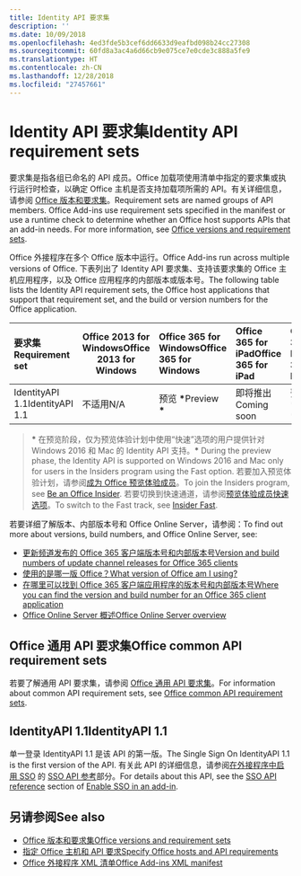 ```yaml
---
title: Identity API 要求集
description: ''
ms.date: 10/09/2018
ms.openlocfilehash: 4ed3fde5b3cef6dd6633d9eafbd098b24cc27308
ms.sourcegitcommit: 60fd8a3ac4a6d66cb9e075ce7e0cde3c888a5fe9
ms.translationtype: HT
ms.contentlocale: zh-CN
ms.lasthandoff: 12/28/2018
ms.locfileid: "27457661"
---
```

# <a name="identity-api-requirement-sets"></a><span data-ttu-id="949c2-102">Identity API 要求集</span><span class="sxs-lookup"><span data-stu-id="949c2-102">Identity API requirement sets</span></span>

<span data-ttu-id="949c2-p101">要求集是指各组已命名的 API 成员。Office 加载项使用清单中指定的要求集或执行运行时检查，以确定 Office 主机是否支持加载项所需的 API。有关详细信息，请参阅 [Office 版本和要求集](https://docs.microsoft.com/office/dev/add-ins/develop/office-versions-and-requirement-sets)。</span><span class="sxs-lookup"><span data-stu-id="949c2-p101">Requirement sets are named groups of API members. Office Add-ins use requirement sets specified in the manifest or use a runtime check to determine whether an Office host supports APIs that an add-in needs. For more information, see [Office versions and requirement sets](https://docs.microsoft.com/office/dev/add-ins/develop/office-versions-and-requirement-sets).</span></span>

<span data-ttu-id="949c2-106">Office 外接程序在多个 Office 版本中运行。</span><span class="sxs-lookup"><span data-stu-id="949c2-106">Office Add-ins run across multiple versions of Office.</span></span> <span data-ttu-id="949c2-107">下表列出了 Identity API 要求集、支持该要求集的 Office 主机应用程序，以及 Office 应用程序的内部版本或版本号。</span><span class="sxs-lookup"><span data-stu-id="949c2-107">The following table lists the Identity API requirement sets, the Office host applications that support that requirement set, and the build or version numbers for the Office application.</span></span>

|  <span data-ttu-id="949c2-108">要求集</span><span class="sxs-lookup"><span data-stu-id="949c2-108">Requirement set</span></span>  | <span data-ttu-id="949c2-109">Office 2013 for Windows</span><span class="sxs-lookup"><span data-stu-id="949c2-109">Office 2013 for Windows</span></span> | <span data-ttu-id="949c2-110">Office 365 for Windows</span><span class="sxs-lookup"><span data-stu-id="949c2-110">Office 365 for Windows</span></span>   |  <span data-ttu-id="949c2-111">Office 365 for iPad</span><span class="sxs-lookup"><span data-stu-id="949c2-111">Office 365 for iPad</span></span>  |  <span data-ttu-id="949c2-112">Office 365 for Mac</span><span class="sxs-lookup"><span data-stu-id="949c2-112">Office 365 for Mac</span></span>  | <span data-ttu-id="949c2-113">Office Online</span><span class="sxs-lookup"><span data-stu-id="949c2-113">Office Online</span></span>  | <span data-ttu-id="949c2-114">SharePoint Online</span><span class="sxs-lookup"><span data-stu-id="949c2-114">SharePoint Online</span></span> | <span data-ttu-id="949c2-115">OneDrive.com</span><span class="sxs-lookup"><span data-stu-id="949c2-115">OneDrive.com</span></span> |<span data-ttu-id="949c2-116">Outlook.com & Exchange Online</span><span class="sxs-lookup"><span data-stu-id="949c2-116">Outlook.com & Exchange Online</span></span>|
|:-----|-----|:-----|:-----|:-----|:-----|:-----|:-----|:-----|
| <span data-ttu-id="949c2-117">IdentityAPI 1.1</span><span class="sxs-lookup"><span data-stu-id="949c2-117">IdentityAPI 1.1</span></span>  | <span data-ttu-id="949c2-118">不适用</span><span class="sxs-lookup"><span data-stu-id="949c2-118">N/A</span></span> | <span data-ttu-id="949c2-119">预览 **&#42;**</span><span class="sxs-lookup"><span data-stu-id="949c2-119">Preview **&#42;**</span></span> | <span data-ttu-id="949c2-120">即将推出</span><span class="sxs-lookup"><span data-stu-id="949c2-120">Coming soon</span></span> | <span data-ttu-id="949c2-121">预览 **&#42;**</span><span class="sxs-lookup"><span data-stu-id="949c2-121">Preview **&#42;**</span></span>| <span data-ttu-id="949c2-122">预览</span><span class="sxs-lookup"><span data-stu-id="949c2-122">Preview</span></span> | <span data-ttu-id="949c2-123">预览</span><span class="sxs-lookup"><span data-stu-id="949c2-123">Preview</span></span>| <span data-ttu-id="949c2-124">即将推出</span><span class="sxs-lookup"><span data-stu-id="949c2-124">Coming soon</span></span> | <span data-ttu-id="949c2-125">即将推出</span><span class="sxs-lookup"><span data-stu-id="949c2-125">Coming soon</span></span> |

> <span data-ttu-id="949c2-126">**&#42;** 在预览阶段，仅为预览体验计划中使用“快速”选项的用户提供针对 Windows 2016 和 Mac 的 Identity API 支持。</span><span class="sxs-lookup"><span data-stu-id="949c2-126">**&#42;** During the preview phase, the Identity API is supported on Windows 2016 and Mac only for users in the Insiders program using the Fast option.</span></span> <span data-ttu-id="949c2-127">若要加入预览体验计划，请参阅[成为 Office 预览体验成员](https://products.office.com/office-insider?tab=tab-1)。</span><span class="sxs-lookup"><span data-stu-id="949c2-127">To join the Insiders program, see [Be an Office Insider](https://products.office.com/office-insider?tab=tab-1).</span></span> <span data-ttu-id="949c2-128">若要切换到快速通道，请参阅[预览体验成员快速选项](https://answers.microsoft.com/zh-CN/msoffice/forum/msoffice_officeinsider-mso_win10-msoinsider_reg/its-here-office-insider-fast-for-office-2016-on/dbe8e7bb-9523-44a4-948b-9436fedfd961)。</span><span class="sxs-lookup"><span data-stu-id="949c2-128">To switch to the Fast track, see [Insider Fast](https://answers.microsoft.com/zh-CN/msoffice/forum/msoffice_officeinsider-mso_win10-msoinsider_reg/its-here-office-insider-fast-for-office-2016-on/dbe8e7bb-9523-44a4-948b-9436fedfd961).</span></span>

<span data-ttu-id="949c2-129">若要详细了解版本、内部版本号和 Office Online Server，请参阅：</span><span class="sxs-lookup"><span data-stu-id="949c2-129">To find out more about versions, build numbers, and Office Online Server, see:</span></span>

- [<span data-ttu-id="949c2-130">更新频道发布的 Office 365 客户端版本号和内部版本号</span><span class="sxs-lookup"><span data-stu-id="949c2-130">Version and build numbers of update channel releases for Office 365 clients</span></span>](https://support.office.com/article/version-and-build-numbers-of-update-channel-releases-ae942449-1fca-4484-898b-a933ea23def7)
- [<span data-ttu-id="949c2-131">使用的是哪一版 Office？</span><span class="sxs-lookup"><span data-stu-id="949c2-131">What version of Office am I using?</span></span>](https://support.office.com/article/What-version-of-Office-am-I-using-932788b8-a3ce-44bf-bb09-e334518b8b19)
- [<span data-ttu-id="949c2-132">在哪里可以找到 Office 365 客户端应用程序的版本号和内部版本号</span><span class="sxs-lookup"><span data-stu-id="949c2-132">Where you can find the version and build number for an Office 365 client application</span></span>](https://support.office.com/article/version-and-build-numbers-of-update-channel-releases-ae942449-1fca-4484-898b-a933ea23def7)
- [<span data-ttu-id="949c2-133">Office Online Server 概述</span><span class="sxs-lookup"><span data-stu-id="949c2-133">Office Online Server overview</span></span>](https://docs.microsoft.com/officeonlineserver/office-online-server-overview)

## <a name="office-common-api-requirement-sets"></a><span data-ttu-id="949c2-134">Office 通用 API 要求集</span><span class="sxs-lookup"><span data-stu-id="949c2-134">Office common API requirement sets</span></span>

<span data-ttu-id="949c2-135">若要了解通用 API 要求集，请参阅 [Office 通用 API 要求集](office-add-in-requirement-sets.md)。</span><span class="sxs-lookup"><span data-stu-id="949c2-135">For information about common API requirement sets, see [Office common API requirement sets](office-add-in-requirement-sets.md).</span></span>

## <a name="identityapi-11"></a><span data-ttu-id="949c2-136">IdentityAPI 1.1</span><span class="sxs-lookup"><span data-stu-id="949c2-136">IdentityAPI 1.1</span></span> 

<span data-ttu-id="949c2-137">单一登录 IdentityAPI 1.1 是该 API 的第一版。</span><span class="sxs-lookup"><span data-stu-id="949c2-137">The Single Sign On IdentityAPI 1.1 is the first version of the API.</span></span> <span data-ttu-id="949c2-138">有关此 API 的详细信息，请参阅[在外接程序中启用 SSO](https://docs.microsoft.com/office/dev/add-ins/develop/sso-in-office-add-ins) 的 [SSO API 参考](https://docs.microsoft.com/office/dev/add-ins/develop/sso-in-office-add-ins#sso-api-reference)部分。</span><span class="sxs-lookup"><span data-stu-id="949c2-138">For details about this API, see the [SSO API reference](https://docs.microsoft.com/office/dev/add-ins/develop/sso-in-office-add-ins#sso-api-reference) section of [Enable SSO in an add-in](https://docs.microsoft.com/office/dev/add-ins/develop/sso-in-office-add-ins).</span></span>

## <a name="see-also"></a><span data-ttu-id="949c2-139">另请参阅</span><span class="sxs-lookup"><span data-stu-id="949c2-139">See also</span></span>

- [<span data-ttu-id="949c2-140">Office 版本和要求集</span><span class="sxs-lookup"><span data-stu-id="949c2-140">Office versions and requirement sets</span></span>](https://docs.microsoft.com/office/dev/add-ins/develop/office-versions-and-requirement-sets)
- [<span data-ttu-id="949c2-141">指定 Office 主机和 API 要求</span><span class="sxs-lookup"><span data-stu-id="949c2-141">Specify Office hosts and API requirements</span></span>](https://docs.microsoft.com/office/dev/add-ins/develop/specify-office-hosts-and-api-requirements)
- [<span data-ttu-id="949c2-142">Office 外接程序 XML 清单</span><span class="sxs-lookup"><span data-stu-id="949c2-142">Office Add-ins XML manifest</span></span>](https://docs.microsoft.com/office/dev/add-ins/develop/add-in-manifests)
